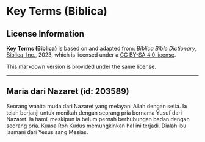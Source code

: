 # Key Terms (Biblica)

## License Information

**Key Terms (Biblica)** is based on and adapted from: _Biblica Bible Dictionary_, [Biblica, Inc.](https://www.biblica.com/), 2023, which is licensed under a [CC BY-SA 4.0 license](https://creativecommons.org/licenses/by-sa/4.0/legalcode.en).

This markdown version is provided under the same license.



--------------------------------

## Maria dari Nazaret (id: 203589)

Seorang wanita muda dari Nazaret yang melayani Allah dengan setia. Ia telah berjanji untuk menikah dengan seorang pria bernama Yusuf dari Nazaret. Ia hamil meskipun ia belum pernah berhubungan badan dengan seorang pria. Kuasa Roh Kudus memungkinkan hal ini terjadi. Dialah ibu jasmani dari Yesus sang Mesias.


